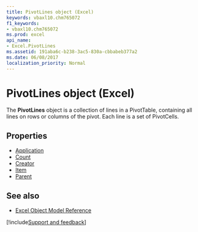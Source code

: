 ```yaml
---
title: PivotLines object (Excel)
keywords: vbaxl10.chm765072
f1_keywords:
- vbaxl10.chm765072
ms.prod: excel
api_name:
- Excel.PivotLines
ms.assetid: 191aba6c-b238-3ac5-830a-cbbabeb377a2
ms.date: 06/08/2017
localization_priority: Normal
---
```



# PivotLines object (Excel)

The  **PivotLines** object is a collection of lines in a PivotTable, containing all lines on rows or columns of the pivot. Each line is a set of PivotCells.

## Properties

- [Application](Excel.PivotLines.Application.md)
- [Count](Excel.PivotLines.Count.md)
- [Creator](Excel.PivotLines.Creator.md)
- [Item](Excel.PivotLines.Item.md)
- [Parent](Excel.PivotLines.Parent.md)

## See also

- [Excel Object Model Reference](overview/Excel/object-model.md)

[!include[Support and feedback](~/includes/feedback-boilerplate.md)]
